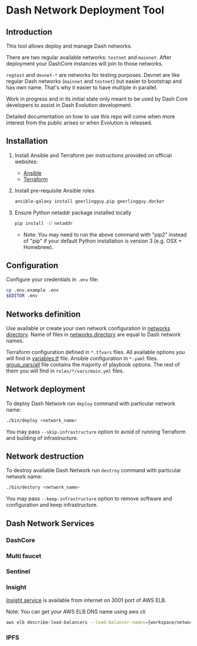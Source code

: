 # Dash Network Deployment Tool

## Introduction

This tool allows deploy and manage Dash networks.

There are two regular available networks: `testnet` and `mainnet`.
After deployment your DashCore instances will join to those networks.

`regtest` and `devnet-*` are networks for testing purposes.
Devnet are like regular Dash networks (`mainnet` and `testnet`)
but easier to bootstrap and has own name. That's why it easier to have multiple in parallel.  

Work in progress and in its initial state only meant to be used by Dash Core
developers to assist in Dash Evolution development.

Detailed documentation on how to use this repo will come when more interest from the public
arises or when Evolution is released.

## Installation

1. Install Ansible and Terraform per instructions provided on official websites:

    * [Ansible](https://docs.ansible.com/ansible/latest/installation_guide/intro_installation.html)
    * [Terraform](https://www.terraform.io/intro/getting-started/install.html)

2. Install pre-requisite Ansible roles

    ```bash
    ansible-galaxy install geerlingguy.pip geerlingguy.docker
    ```

3. Ensure Python netaddr package installed locally

    ```bash
    pip install -U netaddr
    ```
    
    * Note: You may need to run the above command with "pip2" instead of "pip" if
      your default Python installation is version 3 (e.g. OSX + Homebrew).

## Configuration

Configure your credentials in `.env` file:

```bash
cp .env.example .env
$EDITOR .env
```

## Networks definition

Use available or create your own network configuration in [networks directory](networks).
Name of files in [networks directory](networks) are equal to Dash network names.

Terraform configuration defined in `*.tfvars` files.
All available options you will find in [variables.tf](terraform/aws/variables.tf) file.
Ansible configuration in `*.yaml` files.
[group_vars/all](ansible/group_vars/all) file contains the majority of playbook options.
The rest of them you will find in `roles/*/vars/main.yml` files.

## Network deployment

To deploy Dash Network run `deploy` command with particular network name:

```bash
./bin/deploy <network_name>
```

You may pass `--skip-infrastructure` option to avoid of running Terraform and building of infrastructure.


## Network destruction

To destroy available Dash Network run `destroy` command with particular network name:

```bash
./bin/destory <network_name>
```

You may pass `--keep-infrastructure` option to remove software and configuration and keep infrastructure.

## Dash Network Services 

### DashCore

### Multi faucet

### Sentinel

### Insight

[Insight service](https://insight.dash.org/insight/) is available from internet on 3001 port of AWS ELB.

Note: You can get your AWS ELB DNS name using aws cli

```bash
aws elb describe-load-balancers --load-balancer-names={workspace/network name} | grep DNSName
```

### IPFS
